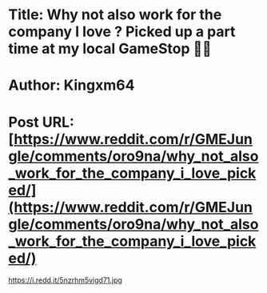 # Title: Why not also work for the company I love ? Picked up a part time at my local GameStop 🦍🚀
# Author: Kingxm64
# Post URL: [https://www.reddit.com/r/GMEJungle/comments/oro9na/why_not_also_work_for_the_company_i_love_picked/](https://www.reddit.com/r/GMEJungle/comments/oro9na/why_not_also_work_for_the_company_i_love_picked/)


https://i.redd.it/5nzrhm5vigd71.jpg